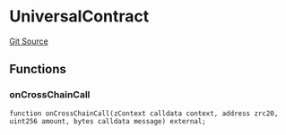 # UniversalContract
[Git Source](https://github.com/zeta-chain/protocol-contracts/blob/5f09d7eb47b707c65cea167574b26d208e366094/contracts/zevm/interfaces/UniversalContract.sol)


## Functions
### onCrossChainCall


```solidity
function onCrossChainCall(zContext calldata context, address zrc20, uint256 amount, bytes calldata message) external;
```

